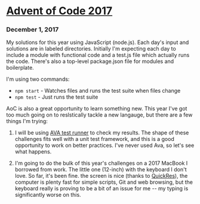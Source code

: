 # [Advent of Code 2017][aoc2017] 

### December 1, 2017

My solutions for this year using JavaScript (node.js). Each day's input and solutions are in labeled directories. Initially I'm expecting each day to include a module with functional code and a test.js file which actually runs the code. There's also a top-level package.json file for modules and boilerplate. 

I'm using two commands: 

* `npm start` - Watches files and runs the test suite when files change
* `npm test` - Just runs the test suite

AoC is also a great opportunity to learn something new. This year I've got too much going on to reslstically tackle a new langauge, but there are a few things I'm trying:

1. I will be using [AVA test runner][ava] to check my results. The shape of these challenges fits well with a unit test framework, and this is a good opportunity to work on better practices. I've never used Ava, so let's see what happens. 

2. I'm going to do the bulk of this year's challenges on a 2017 MacBook I borrowed from work. The little one (12-inch) with the keyboard I don't love. So far, it's been fine. the screen is nice (thanks to [QuickRes][]), the computer is plenty fast for simple scripts, Git and web browsing, but the keyboard really is proving to be a bit of an issue for me -- my typing is significantly worse on this.  

[aoc2017]: http://adventofcode.com/
[ava]: https://github.com/avajs/ava
[quickres]: https://www.thnkdev.com/QuickRes/